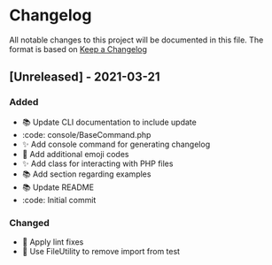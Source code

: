 # Changelog

All notable changes to this project will be documented in this file.
The format is based on [Keep a Changelog](https://keepachangelog.com/en/1.0.0/)

## [Unreleased] - 2021-03-21

### Added

- :books:  Update CLI documentation to include update
- :code: console/BaseCommand.php
- :sparkles:  Add console command for generating changelog
- :wrench:  Add additional emoji codes
- :sparkles:  Add class for interacting with PHP files
- :books:  Add section regarding examples
- :books:  Update README
- :code: Initial commit

### Changed

- :lipstick:  Apply lint fixes
- :hammer:  Use FileUtility to remove import from test
